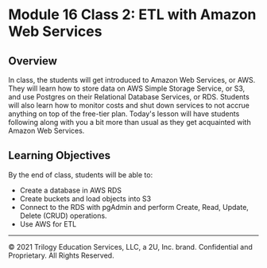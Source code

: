 # Module 16 Class 2: ETL with Amazon Web Services

## Overview

In class, the students will get introduced to Amazon Web Services, or AWS. They will learn how to store data on AWS Simple Storage Service, or S3, and use Postgres on their Relational Database Services, or RDS. Students will also learn how to monitor costs and shut down services to not accrue anything on top of the free-tier plan. Today's lesson will have students following along with you a bit more than usual as they get acquainted with Amazon Web Services.

## Learning Objectives

By the end of class, students will be able to:

* Create a database in AWS RDS
* Create buckets and load objects into S3
* Connect to the RDS with pgAdmin and perform Create, Read, Update, Delete (CRUD) operations.
* Use AWS for ETL

- - -
© 2021 Trilogy Education Services, LLC, a 2U, Inc. brand.  Confidential and Proprietary.  All Rights Reserved.
